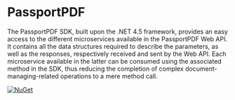 # PassportPDF

The PassportPDF SDK, built upon the .NET 4.5 framework, provides an easy access to the different microservices available in the PassportPDF Web API.
It contains all the data structures required to describe the parameters, as well as the responses, respectively received and sent by the Web API.
Each microservice available in the latter can be consumed using the associated method in the SDK, thus reducing the completion of complex document-managing-related operations to a mere method call.

[![NuGet](https://img.shields.io/badge/NuGet-v1.0.6-brightgreen.svg)](https://www.nuget.org/packages/PassportPDF/)
